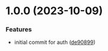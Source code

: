 # 1.0.0 (2023-10-09)


### Features

* initial commit for auth ([de90899](https://github.com/byteshard/auth/commit/de908990e6718f986179db45db93ab8d63f07a4d))
